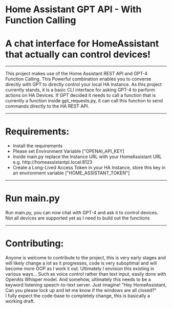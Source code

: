 # Home Assistant GPT API - With Function Calling

<h1>A chat interface for HomeAssistant that actually can control devices!</h1>

<hr/>

This project makes use of the Home Assistant REST API and GPT-4 Function Calling.
This Powerful combination enables you to converse directly with GPT to directly control
your local HA Instance. As this project currently stands, it is a basic CLI interface for asking 
GPT-4 to perform actions on HA Devices. If GPT decided it needs to call a function
that is currently a function inside gpt_requests.py, it can call this function to send
commands directly to the HA REST API.

<hr/>

<h1>Requirements:</h1>

<ul>
    <li>Install the requirements</li>
    <li>Please set Environment Variable ["OPENAI_API_KEY]</li>
    <li>Inside main.py replace the Instance URL with your HomeAssistant URL e.g. http://homeassistantpi.local:8123</li>
    <li>Create a Long-Lived Access Token in your HA Instance, store this key in
    an environment variable ["HOME_ASSISTANT_TOKEN"]</li>
</ul>

<hr/>

<h1>Run main.py</h1>
<p>Run main.py, you can now chat with GPT-4 and ask it to control devices. Not all devices are supported yet as
I need to build out the functions</p>

<hr/>

<h1>Contributing:</h1>
<p>Anyone is welcome to contribute to the project, this is very early stages and
will likely change a lot as it progresses, code is very suboptimal and will become more
OOP as I work it out. Ultimately I envision this existing in various ways...
Such as voice control rather than text input, easily done with OpenAIs Whisper model. And somehow, ultimately
this needs to be a keyword listening speech-to-text server. Just imagine! "Hey HomeAssistant, Can you please lock up 
and let me know if the windows are all closed?"

<br>
I fully expect the code-base to completely change, this is basically a working draft.
</p>




